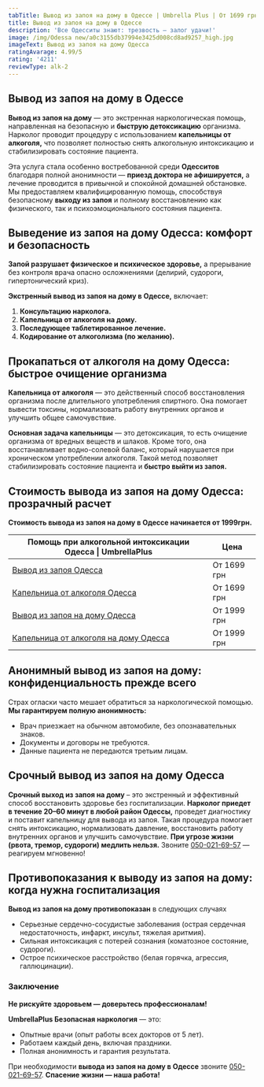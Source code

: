 ```yaml
---
tabTitle: Вывод из запоя на дому в Одессе | Umbrella Plus | От 1699 грн
title: Вывод из запоя на дому в Одессе
description: 'Все Одесситы знают: трезвость – залог удачи!'
image: /img/Odessa new/a0c3155db37994e3425d008cd8ad9257_high.jpg
imageText: Вывод из запоя на дому Одесса
ratingAvarage: 4.99/5
rating: '4211'
reviewType: alk-2
---
```


## Вывод из запоя на дому в Одессе

**Вывод из запоя на дому** — это экстренная наркологическая помощь, направленная на безопасную и **быструю детоксикацию** организма. Нарколог проводит процедуру с использованием **капельницы от алкоголя,** что позволяет полностью снять алкогольную интоксикацию и стабилизировать состояние пациента.

Эта услуга стала особенно востребованной среди **Одесситов** благодаря полной анонимности — **приезд доктора не афишируется,** а лечение проводится в привычной и спокойной домашней обстановке. Мы предоставляем квалифицированную помощь, способствуя безопасному **выходу из запоя** и полному восстановлению как физического, так и психоэмоционального состояния пациента.

## Выведение из запоя на дому Одесса: комфорт и безопасность

**Запой разрушает физическое и психическое здоровье,** а прерывание без контроля врача опасно осложнениями (делирий, судороги, гипертонический криз).

**Экстренный вывод из запоя на дому в Одессе,** включает:

1. **Консультацию нарколога.**
2. **Капельница от алкоголя на дому.**
3. **Последующее таблетированное лечение.**
4. **Кодирование от алкоголизма (по желанию).**

## Прокапаться от алкоголя на дому Одесса: быстрое очищение организма  

**Капельница от алкоголя** — это действенный способ восстановления организма после длительного употребления спиртного. Она помогает вывести токсины, нормализовать работу внутренних органов и улучшить общее самочувствие.

**Основная задача капельницы** — это детоксикация, то есть очищение организма от вредных веществ и шлаков. Кроме того, она восстанавливает водно-солевой баланс, который нарушается при хроническом употреблении алкоголя. Такой метод позволяет стабилизировать состояние пациента и **быстро выйти из запоя.**

## Стоимость вывода из запоя на дому Одесса: прозрачный расчет  

**Стоимость вывода из запоя на дому в Одессе начинается от 1999грн.**

| Помощь при алкогольной интоксикации Одесса \| UmbrellaPlus                                                  | Цена        |
| ----------------------------------------------------------------------------------------------------------- | ----------- |
| [Вывод из запоя Одесса](https://umbrella-plus.com.ua/services/vivod-iz-zapoia-umbrellaplus/)                | От 1699 грн |
| [Капельница от алкоголя Одесса](https://umbrella-plus.com.ua/services/kapelnica-ot-alkogolia-umbrellaplus/) | От 1699 грн |
| [Вывод из запоя на дому Одесса](https://umbrella-plus.com.ua/vivod-iz-zapoya-na-domu-odessa/)               | От 1999 грн |
| [Капельница от алкоголя на дому Одесса](https://umbrella-plus.com.ua/kapelnitsya-ot-alc-na-domu-odessa/)    | От 1999 грн |

## Анонимный вывод из запоя на дому: конфиденциальность прежде всего  

Страх огласки часто мешает обратиться за наркологической помощью. **Мы гарантируем полную анонимность:**

* Врач приезжает на обычном автомобиле, без опознавательных знаков.
* Документы и договоры не требуются.
* Данные пациента не передаются третьим лицам.

## Срочный вывод из запоя на дому Одесса

**Срочный выход из запоя на дому** – это экстренный и эффективный способ восстановить здоровье без госпитализации. **Нарколог приедет в течение 20–60 минут в любой район Одессы,** проведет диагностику и поставит капельницу для вывода из запоя. Такая процедура помогает снять интоксикацию, нормализовать давление, восстановить работу внутренних органов и улучшить самочувствие. **При угрозе жизни (рвота, тремор, судороги) медлить нельзя.** Звоните [050-021-69-57](tel:0500216957) — реагируем мгновенно!

## Противопоказания к выводу из запоя на дому: когда нужна госпитализация  

**Вывод из запоя на дому противопоказан** в следующих случаях

* Серьезные сердечно-сосудистые заболевания (острая сердечная недостаточность, инфаркт, инсульт, тяжелая аритмия).
* Сильная интоксикация с потерей сознания (коматозное состояние, судороги).
* Острое психическое расстройство (белая горячка, агрессия, галлюцинации).

### Заключение

**Не рискуйте здоровьем — доверьтесь профессионалам!**  

**UmbrellaPlus Безопасная наркология** — это:

* Опытные врачи (опыт работы всех докторов от 5 лет).
* Работаем каждый день, включая праздники.
* Полная анонимность и гарантия результата.

При необходимости **вывода из запоя на дому в Одессе** звоните [050-021-69-57](tel:0500216957). **Спасение жизни — наша работа!**
